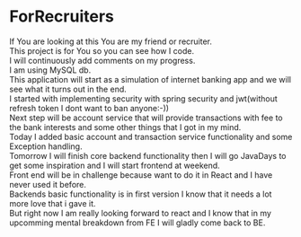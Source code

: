 # ForRecruiters
If You are looking at this You are my friend or recruiter.  
This project is for You so you can see how I code.  
I will continuously add comments on my progress.  
I am using MySQL db.  
This application will start as a simulation of internet banking app and we will see what it turns out in the end.  
I started with implementing security with spring security and jwt(without refresh token I dont want to ban anyone:-))  
Next step will be account service that will provide transactions with fee to the bank interests and some other things that I got in my mind.  
Today I added  basic account and transaction service functionality and some Exception handling.  
Tomorrow I will finish core backend functionality then I will go JavaDays to get some inspiration and I will start frontend at weekend.  
Front end will be in challenge because want to do it in React and I have never used it before.  
Backends basic functionality is in first version I know that it needs a lot more love that i gave it.  
But right now  I am really looking forward to react and I know that in my upcomming mental breakdown from FE I will gladly come back to BE.

